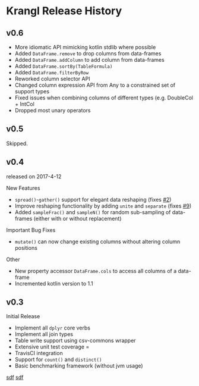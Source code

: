 Krangl Release History
======================

v0.6
----

* More idiomatic API mimicking kotlin stdlib where possible
* Added `DataFrame.remove` to drop columns from data-frames
* Added `DataFrame.addColumn` to add column from data-frames
* Added `DataFrame.sortBy(TableFormula)`
* Added `DataFrame.filterByRow`
* Reworked column selector API
* Changed column expression API from Any to a constrained set of support types
* Fixed issues when combining columns of different types (e.g. DoubleCol + IntCol
* Dropped most unary operators

v0.5
----

Skipped.

v0.4
----

released on 2017-4-12

New Features

* `spread()`-`gather()` support for elegant data reshaping (fixes [#2](https://github.com/holgerbrandl/krangl/issues/2))
* Improve reshaping functionality by adding `unite` and `separate` (fixes [#9](https://github.com/holgerbrandl/krangl/issues/9))
* Added `sampleFrac()` and `sampleN()` for random sub-sampling of data-frames (either with or without replacement)

Important Bug Fixes
* `mutate()` can now change existing columns without altering column positions

Other
* New property accessor  `DataFrame.cols` to access all columns of a data-frame
* Incremented kotlin version to 1.1


v0.3
----

Initial Release

* Implement all `dplyr` core verbs
* Implement all join types
* Table write support using csv-commons wrapper
* Extensive unit test coverage =
* TravisCI integration
* Support for `count()` and `distinct()`
* Basic benchmarking framework (without jvm usage)

[sdf](file:///Users/brandl/Desktop/README.pdf)
[sdf](file:///Users/brandl/Desktop/README__DOES_NOT_EXIST.pdf)
